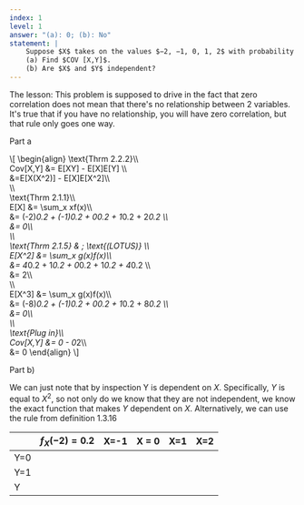 ```yaml
---
index: 1
level: 1
answer: "(a): 0; (b): No"
statement: |
    Suppose $X$ takes on the values $−2, −1, 0, 1, 2$ with probability $1/5$ each, and let $Y=X^2 $.  
    (a) Find $COV [X,Y]$.   
    (b) Are $X$ and $Y$ independent?
---
```


The lesson: This problem is supposed to drive in the fact that zero correlation does not mean that there's no relationship between 2 variables. It's true that if you have no relationship, you will have zero correlation, but that rule only goes one way.

Part a

\\[
    \begin{align}
    \text{Thrm 2.2.2}\\\\\
    Cov[X,Y] &= E[XY] - E[X]E[Y] \\\\\
    &=E[X(X^2)] - E[X]E[X^2]\\\\\
    \\\\\
    \text{Thrm 2.1.1}\\\\\
    E[X] &= \sum_x xf(x)\\\\\
         &= (-2)*0.2 + (-1)*0.2 + 0*0.2 + 1*0.2 + 2*0.2 \\\\\
         &= 0\\\\\
    \\\\\
    \text{Thrm 2.1.5} & \; \text{(LOTUS)} \\\\\
    E[X^2] &= \sum_x g(x)f(x)\\\\\
           &= 4*0.2 + 1*0.2 + 0*0.2 + 1*0.2 + 4*0.2 \\\\\
           &= 2\\\\\
    \\\\\
    E[X^3] &= \sum_x g(x)f(x)\\\\\
           &= (-8)*0.2 + (-1)*0.2 + 0*0.2 + 1*0.2 + 8*0.2 \\\\\
           &= 0\\\\\
    \\\\\
    \text{Plug in}\\\\\
    Cov[X,Y] &= 0 - 0*2\\\\\
             &= 0
    \end{align}
\\]

Part b)

We can just note that by inspection Y is dependent on $X$. Specifically, $Y$ is equal to $X^2$, so not only do we know that they are not independent, we know the exact function that makes $Y$ dependent on $X$. Alternatively, we can use the rule from definition 1.3.16

|      |$f_X(-2)=0.2$ | X=-1 | X = 0 | X=1 | X=2 |
|------|--------------|-------|-------|------|-----|
|Y=0   |              |       |       |      |     | 
|Y=1   |              |       |       |      |     | 
|Y   |              |       |       |      |     | 
